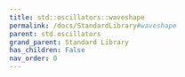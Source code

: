 ```yaml
---
title: std::oscillators::waveshape
permalink: /docs/StandardLibrary#waveshape
parent: std.oscillators
grand_parent: Standard Library
has_children: False
nav_order: 0
---
```

